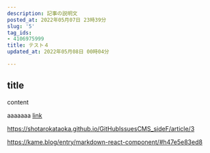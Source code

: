 ```yaml
---
description: 記事の説明文
posted_at: 2022年05月07日 23時39分
slug: '5'
tag_ids:
- 4106975999
title: テスト４
updated_at: 2022年05月08日 00時04分

---
```

## title
content

<p slug=2 basePath="/GitHubIssuesCMS_sideF/"></p>

aaaaaaa [link](/GitHubIssuesCMS_sideF//article/4)

https://shotarokataoka.github.io/GitHubIssuesCMS_sideF/article/3

https://kame.blog/entry/markdown-react-component/#h47e5e83ed8
